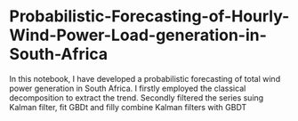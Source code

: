 # Probabilistic-Forecasting-of-Hourly-Wind-Power-Load-generation-in-South-Africa
In this notebook, I have developed a probabilistic forecasting of total wind power generation in South Africa. I firstly employed the classical decomposition to extract the trend. Secondly filtered the series suing Kalman filter, fit GBDt and filly combine Kalman filters with GBDT
